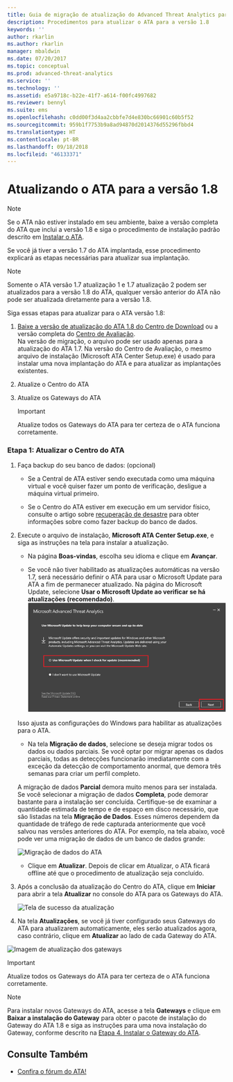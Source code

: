 ```yaml
---
title: Guia de migração de atualização do Advanced Threat Analytics para 1.8 | Microsoft Docs
description: Procedimentos para atualizar o ATA para a versão 1.8
keywords: ''
author: rkarlin
ms.author: rkarlin
manager: mbaldwin
ms.date: 07/20/2017
ms.topic: conceptual
ms.prod: advanced-threat-analytics
ms.service: ''
ms.technology: ''
ms.assetid: e5a9718c-b22e-41f7-a614-f00fc4997682
ms.reviewer: bennyl
ms.suite: ems
ms.openlocfilehash: c0dd00f3d4aa2cbbfe7d4e830bc66901c60b5f52
ms.sourcegitcommit: 959b1f7753b9a8ad94870d2014376d55296fbbd4
ms.translationtype: HT
ms.contentlocale: pt-BR
ms.lasthandoff: 09/18/2018
ms.locfileid: "46133371"
---
```

# <a name="updating-ata-to-version-18"></a>Atualizando o ATA para a versão 1.8

> [!NOTE] 
> Se o ATA não estiver instalado em seu ambiente, baixe a versão completa do ATA que inclui a versão 1.8 e siga o procedimento de instalação padrão descrito em [Instalar o ATA](install-ata-step1.md).

Se você já tiver a versão 1.7 do ATA implantada, esse procedimento explicará as etapas necessárias para atualizar sua implantação.

> [!NOTE] 
>  Somente o ATA versão 1.7 atualização 1 e 1.7 atualização 2 podem ser atualizados para a versão 1.8 do ATA, qualquer versão anterior do ATA não pode ser atualizada diretamente para a versão 1.8.

Siga essas etapas para atualizar para o ATA versão 1.8:

1.  [Baixe a versão de atualização do ATA 1.8 do Centro de Download](https://www.microsoft.com/download/details.aspx?id=55536) ou a versão completa do [Centro de Avaliação](http://www.microsoft.com/evalcenter/evaluate-microsoft-advanced-threat-analytics).<br>
Na versão de migração, o arquivo pode ser usado apenas para a atualização do ATA 1.7. Na versão do Centro de Avaliação, o mesmo arquivo de instalação (Microsoft ATA Center Setup.exe) é usado para instalar uma nova implantação do ATA e para atualizar as implantações existentes.

2.  Atualize o Centro do ATA

4.  Atualize os Gateways do ATA

    > [!IMPORTANT]
    > Atualize todos os Gateways do ATA para ter certeza de o ATA funciona corretamente.

### <a name="step-1-update-the-ata-center"></a>Etapa 1: Atualizar o Centro do ATA

1.  Faça backup do seu banco de dados: (opcional)

    -   Se a Central de ATA estiver sendo executada como uma máquina virtual e você quiser fazer um ponto de verificação, desligue a máquina virtual primeiro.

    -   Se o Centro do ATA estiver em execução em um servidor físico, consulte o artigo sobre [recuperação de desastre](disaster-recovery.md) para obter informações sobre como fazer backup do banco de dados.

2.  Execute o arquivo de instalação, **Microsoft ATA Center Setup.exe**, e siga as instruções na tela para instalar a atualização.

    -  Na página **Boas-vindas**, escolha seu idioma e clique em **Avançar**.

    -  Se você não tiver habilitado as atualizações automáticas na versão 1.7, será necessário definir o ATA para usar o Microsoft Update para ATA a fim de permanecer atualizado.  Na página do Microsoft Update, selecione **Usar o Microsoft Update ao verificar se há atualizações (recomendado)**.
    ![Imagem Manter o ATA atualizado](media/ata_ms_update.png)
     
     Isso ajusta as configurações do Windows para habilitar as atualizações para o ATA. 
    
    -  Na tela **Migração de dados**, selecione se deseja migrar todos os dados ou dados parciais. Se você optar por migrar apenas os dados parciais, todas as detecções funcionarão imediatamente com a exceção da detecção de comportamento anormal, que demora três semanas para criar um perfil completo.  
    
    A migração de dados **Parcial** demora muito menos para ser instalada. Se você selecionar a migração de dados **Completa**, pode demorar bastante para a instalação ser concluída. Certifique-se de examinar a quantidade estimada de tempo e de espaço em disco necessário, que são listadas na tela **Migração de Dados**. Esses números dependem da quantidade de tráfego de rede capturada anteriormente que você salvou nas versões anteriores do ATA. Por exemplo, na tela abaixo, você pode ver uma migração de dados de um banco de dados grande:
         
    ![Migração de dados do ATA](media/migration-data-migration.png)

    -  Clique em **Atualizar**. Depois de clicar em Atualizar, o ATA ficará offline até que o procedimento de atualização seja concluído.

4.  Após a conclusão da atualização do Centro do ATA, clique em **Iniciar** para abrir a tela **Atualizar** no console do ATA para os Gateways do ATA.

    ![Tela de sucesso da atualização](media/migration-center-success.png)

5.  Na tela **Atualizações**, se você já tiver configurado seus Gateways do ATA para atualizarem automaticamente, eles serão atualizados agora, caso contrário, clique em **Atualizar** ao lado de cada Gateway do ATA.
  
![Imagem de atualização dos gateways](media/migration-update-gw.png)

  
> [!IMPORTANT] 
> Atualize todos os Gateways do ATA para ter certeza de o ATA funciona corretamente.
 
> [!NOTE] 
> Para instalar novos Gateways do ATA, acesse a tela **Gateways** e clique em **Baixar a instalação do Gateway** para obter o pacote de instalação do Gateway do ATA 1.8 e siga as instruções para uma nova instalação do Gateway, conforme descrito na [Etapa 4. Instalar o Gateway do ATA](install-ata-step4.md).


## <a name="see-also"></a>Consulte Também

- [Confira o fórum do ATA!](https://social.technet.microsoft.com/Forums/security/home?forum=mata)
